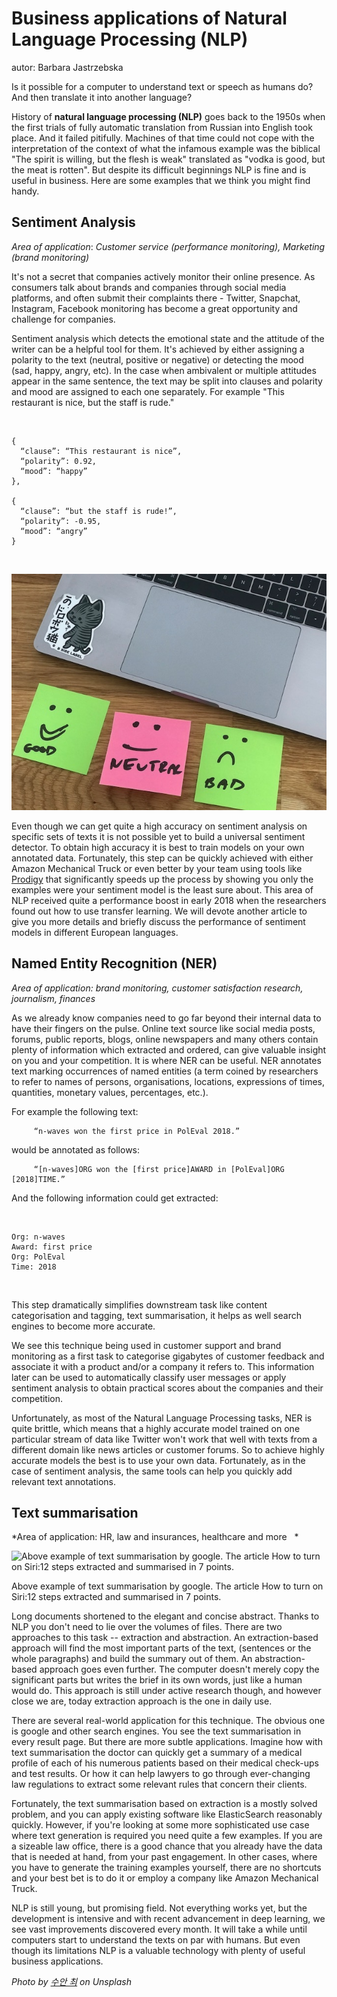 Business applications of Natural Language Processing (NLP)
===================================================================================================================================

autor: Barbara Jastrzebska

Is it possible for a computer to understand text or speech as humans do?
And then translate it into another language?

History of **natural language processing (NLP)** goes back to the 1950s
when the first trials of fully automatic translation from Russian into
English took place. And it failed pitifully. Machines of that time could
not cope with the interpretation of the context of what the infamous
example was the biblical \"The spirit is willing, but the flesh is weak"
translated as "vodka is good, but the meat is rotten". But despite its
difficult beginnings NLP is fine and is useful in business. Here are
some examples that we think you might find handy.

Sentiment Analysis 
------------------

*Area of application*: *Customer service (performance monitoring),
Marketing (brand monitoring)*

It's not a secret that companies actively monitor their online presence.
As consumers talk about brands and companies through social media
platforms, and often submit their complaints there - Twitter, Snapchat,
Instagram, Facebook monitoring has become a great opportunity and
challenge for companies.

Sentiment analysis which detects the emotional state and the attitude of
the writer can be a helpful tool for them. It's achieved by either
assigning a polarity to the text (neutral, positive or negative) or
detecting the mood (sad, happy, angry, etc). In the case when ambivalent
or multiple attitudes appear in the same sentence, the text may be split
into clauses and polarity and mood are assigned to each one separately.
For example "This restaurant is nice, but the staff is rude."

 

    {
      “clause”: “This restaurant is nice”,      
      “polarity”: 0.92,       
      “mood”: “happy”
    }, 

    {
      “clause”: “but the staff is rude!”,      
      “polarity”: -0.95,      
      “mood”: “angry”
    }

 

![IMG_3829.jpg](53.jpg)

Even though we can get quite a high accuracy on sentiment analysis on
specific sets of texts it is not possible yet to build a universal
sentiment detector. To obtain high accuracy it is best to train models
on your own annotated data. Fortunately, this step can be quickly
achieved with either Amazon Mechanical Truck or even better by your team
using tools like [Prodigy](https://prodi.gy/features/) that
significantly speeds up the process by showing you only the examples
were your sentiment model is the least sure about. This area of NLP
received quite a performance boost in early 2018 when the researchers
found out how to use transfer learning. We will devote another article
to give you more details and briefly discuss the performance of
sentiment models in different European languages.

Named Entity Recognition (NER) 
------------------------------

*Area of application: brand monitoring, customer satisfaction research,
journalism, finances*

As we already know companies need to go far beyond their internal data
to have their fingers on the pulse. Online text source like social media
posts, forums, public reports, blogs, online newspapers and many others
contain plenty of information which extracted and ordered, can give
valuable insight on you and your competition. It is where NER can be
useful. NER annotates text marking occurrences of named entities (a term
coined by researchers to refer to names of persons, organisations,
locations, expressions of times, quantities, monetary values,
percentages, etc.).

For example the following text:

         “n-waves won the first price in PolEval 2018.”

would be annotated as follows:

         “[n-waves]ORG won the [first price]AWARD in [PolEval]ORG [2018]TIME.”

And the following information could get extracted:

 

    Org: n-waves      
    Award: first price      
    Org: PolEval     
    Time: 2018

 

This step dramatically simplifies downstream task like content
categorisation and tagging, text summarisation, it helps as well search
engines to become more accurate.

We see this technique being used in customer support and brand
monitoring as a first task to categorise gigabytes of customer feedback
and associate it with a product and/or a company it refers to. This
information later can be used to automatically classify user messages or
apply sentiment analysis to obtain practical scores about the companies
and their competition.

Unfortunately, as most of the Natural Language Processing tasks, NER is
quite brittle, which means that a highly accurate model trained on one
particular stream of data like Twitter won\'t work that well with texts
from a different domain like news articles or customer forums. So to
achieve highly accurate models the best is to use your own data.
Fortunately, as in the case of sentiment analysis, the same tools can
help you quickly add relevant text annotations.

Text summarisation 
------------------

*Area of application: HR, law and insurances, healthcare and more   *

![Above example of text summarisation by google. The article How to turn
on Siri:12 steps extracted and summarised in 7
points.](129.png)

Above example of text summarisation by google. The article How to turn
on Siri:12 steps extracted and summarised in 7 points.

Long documents shortened to the elegant and concise abstract. Thanks to
NLP you don't need to lie over the volumes of files. There are two
approaches to this task -- extraction and abstraction. An
extraction-based approach will find the most important parts of the
text, (sentences or the whole paragraphs) and build the summary out of
them. An abstraction-based approach goes even further. The computer
doesn't merely copy the significant parts but writes the brief in its
own words, just like a human would do. This approach is still under
active research though, and however close we are, today extraction
approach is the one in daily use.

There are several real-world application for this technique. The obvious
one is google and other search engines. You see the text summarisation
in every result page. But there are more subtle applications. Imagine
how with text summarisation the doctor can quickly get a summary of a
medical profile of each of his numerous patients based on their medical
check-ups and test results. Or how it can help lawyers to go through
ever-changing law regulations to extract some relevant rules that
concern their clients.

Fortunately, the text summarisation based on extraction is a mostly
solved problem, and you can apply existing software like ElasticSearch
reasonably quickly. However, if you're looking at some more
sophisticated use case where text generation is required you need quite
a few examples. If you are a sizeable law office, there is a good chance
that you already have the data that is needed at hand, from your past
engagement. In other cases, where you have to generate the training
examples yourself, there are no shortcuts and your best bet is to do it
or employ a company like Amazon Mechanical Truck.

NLP is still young, but promising field. Not everything works yet, but
the development is intensive and with recent advancement in deep
learning, we see vast improvements discovered every month. It will take
a while until computers start to understand the texts on par with
humans. But even though its limitations NLP is a valuable technology
with plenty of useful business applications.

*Photo by *[*수안
최*](https://unsplash.com/photos/tXB7yfP9gg0?utm_source=unsplash&utm_medium=referral&utm_content=creditCopyText)* on Unsplash*

